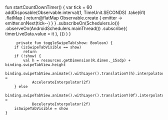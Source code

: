 fun startCountDownTimer() {
        var tick = 60
        addDisposable(Observable.interval(1, TimeUnit.SECONDS)
            .take(61)
            .flatMap {
                return@flatMap Observable.create<Int> { emitter ->
                    emitter.onNext(tick--)
                }
            }
            .subscribeOn(Schedulers.io())
            .observeOn(AndroidSchedulers.mainThread())
            .subscribe({
                timerLiveData.value = it
            }, {})
        )
    }
        
         private fun toggleSwipeTab(show: Boolean) {
        if (isSwipeTabVisible == show)
            return
        if (!show) {
            val h = resources.getDimension(R.dimen._15sdp) + binding.swipeTabView.height
            binding.swipeTabView.animate().withLayer().translationY(h).interpolator =
                AccelerateInterpolator(2f)
        } else
            binding.swipeTabView.animate().withLayer().translationY(0f).interpolator =
                DecelerateInterpolator(2f)
        isSwipeTabVisible = show
    }
        
        
